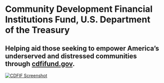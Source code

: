 # Community Development Financial Institutions Fund, U.S. Department of the Treasury

## Helping aid those seeking to empower America’s underserved and distressed communities through [cdfifund.gov](http://cdfifund.gov/).

[![CDFIF Screenshot](http://f22818b4dfc10241d8a3-f1564c64756a8cfee25b6b19953b1d23.r31.cf2.rackcdn.com/customers-cdfif.png "CDFIF Screenshot")](http://search.usa.gov/search?utf8=%E2%9C%93&affiliate=cdfifund&query=funding&commit=Search)
